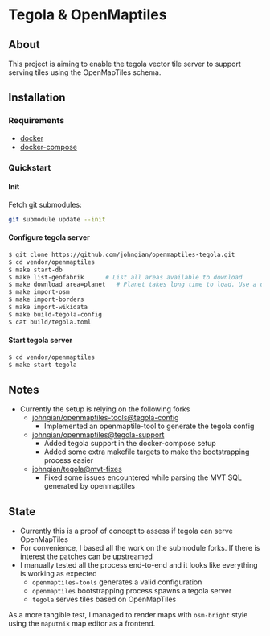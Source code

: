 # Tegola & OpenMaptiles

## About

This project is aiming to enable the tegola vector tile server to support
serving tiles using the OpenMapTiles schema.

## Installation

### Requirements

- [docker]
- [docker-compose]

### Quickstart

#### Init

Fetch git submodules:

```bash
git submodule update --init
```

#### Configure tegola server

```bash
$ git clone https://github.com/johngian/openmaptiles-tegola.git
$ cd vendor/openmaptiles
$ make start-db
$ make list-geofabrik      # List all areas available to download
$ make download area=planet   # Planet takes long time to load. Use a different area for dev purposes
$ make import-osm
$ make import-borders
$ make import-wikidata
$ make build-tegola-config
$ cat build/tegola.toml
```

#### Start tegola server

```bash
$ cd vendor/openmaptiles
$ make start-tegola
```

## Notes

- Currently the setup is relying on the following forks
  - [johngian/openmaptiles-tools@tegola-config](https://github.com/johngian/openmaptiles-tools/tree/tegola-config)
    - Implemented an openmaptile-tool to generate the tegola config
  - [johngian/openmaptiles@tegola-support](https://github.com/johngian/openmaptiles/tree/tegola-support)
    - Added tegola support in the docker-compose setup
    - Added some extra makefile targets to make the bootstrapping process easier
  - [johngian/tegola@mvt-fixes](https://github.com/johngian/tegola/tree/mvt-fixes)
    - Fixed some issues encountered while parsing the MVT SQL generated by openmaptiles

## State

- Currently this is a proof of concept to assess if tegola can serve OpenMapTiles
- For convenience, I based all the work on the submodule forks. If there is interest the patches can be upstreamed
- I manually tested all the process end-to-end and it looks like everything is working as expected
  - `openmaptiles-tools` generates a valid configuration
  - `openmaptiles` bootstrapping process spawns a tegola server
  - `tegola` serves tiles based on OpenMapTiles

As a more tangible test, I managed to render maps with `osm-bright` style using the `maputnik` map editor as a frontend.

[docker]: https://www.docker.com/ 'docker'
[docker-compose]: https://docs.docker.com/compose/install/ 'docker-compose'
